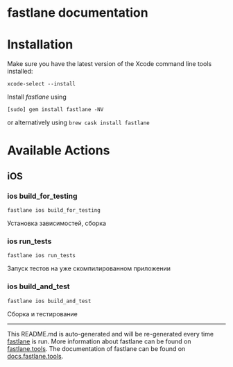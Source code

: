 fastlane documentation
================
# Installation

Make sure you have the latest version of the Xcode command line tools installed:

```
xcode-select --install
```

Install _fastlane_ using
```
[sudo] gem install fastlane -NV
```
or alternatively using `brew cask install fastlane`

# Available Actions
## iOS
### ios build_for_testing
```
fastlane ios build_for_testing
```
Установка зависимостей, сборка
### ios run_tests
```
fastlane ios run_tests
```
Запуск тестов на уже скомпилированном приложении
### ios build_and_test
```
fastlane ios build_and_test
```
Сборка и тестирование

----

This README.md is auto-generated and will be re-generated every time [fastlane](https://fastlane.tools) is run.
More information about fastlane can be found on [fastlane.tools](https://fastlane.tools).
The documentation of fastlane can be found on [docs.fastlane.tools](https://docs.fastlane.tools).
